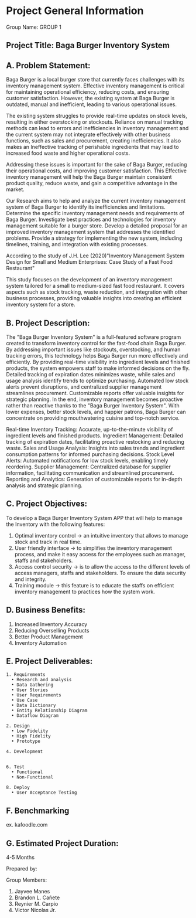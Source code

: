 # Project General Information

Group Name: GROUP 1

## Project Title: Baga Burger Inventory System

## A. Problem Statement:
Baga Burger is a local burger store that currently faces challenges with its inventory management system. Effective inventory management is critical for maintaining operational efficiency, reducing costs, and ensuring customer satisfaction. However, the existing system at Baga Burger is outdated, manual and inefficient, leading to various operational issues.

The existing system struggles to provide real-time updates on stock levels, resulting in either overstocking or stockouts. Reliance on manual tracking methods can lead to errors and inefficiencies in inventory management and the current system may not integrate effectively with other business functions, such as sales and procurement, creating inefficiencies. It also makes an Ineffective tracking of perishable ingredients that may lead to increased food waste and higher operational costs.

Addressing these issues is important for the sake of Baga Burger, reducing their operational costs, and improving customer satisfaction. This Effective inventory management will help the Baga Burger maintain consistent product quality, reduce waste, and gain a competitive advantage in the market. 

Our Research aims to help and analyze the current inventory management system of Baga Burger to identify its inefficiencies and limitations. Determine the specific inventory management needs and requirements of Baga Burger. Investigate best practices and technologies for inventory management suitable for a burger store. Develop a detailed proposal for an improved inventory management system that addresses the identified problems. Provide a strategy for implementing the new system, including timelines, training, and integration with existing processes.

According to the study of  J.H. Lee (2020)"Inventory Management System Design for Small and Medium Enterprises: Case Study of a Fast Food Restaurant"

This study focuses on the development of an inventory management system tailored for a small to medium-sized fast food restaurant. It covers aspects such as stock tracking, waste reduction, and integration with other business processes, providing valuable insights into creating an efficient inventory system for a store.

## B. Project Description:
The "Baga Burger Inventory System" is a full-featured software program created to transform inventory control for the fast-food chain Baga Burger. By addressing important issues like stockouts, overstocking, and human tracking errors, this technology helps Baga Burger run more effectively and efficiently. By providing real-time visibility into ingredient levels and finished products, the system empowers staff to make informed decisions on the fly. Detailed tracking of expiration dates minimizes waste, while sales and usage analysis identify trends to optimize purchasing. Automated low stock alerts prevent disruptions, and centralized supplier management streamlines procurement. Customizable reports offer valuable insights for strategic planning. In the end, inventory management becomes proactive rather than reactive thanks to the "Baga Burger Inventory System". With lower expenses, better stock levels, and happier patrons, Baga Burger can concentrate on providing mouthwatering cuisine and top-notch service.

Real-time Inventory Tracking: Accurate, up-to-the-minute visibility of ingredient levels and finished products.
Ingredient Management: Detailed tracking of expiration dates, facilitating proactive restocking and reducing waste.
Sales and Usage Analysis: Insights into sales trends and ingredient consumption patterns for informed purchasing decisions.
Stock Level Alerts: Automated notifications for low stock levels, enabling timely reordering.
Supplier Management: Centralized database for supplier information, facilitating communication and streamlined procurement.
Reporting and Analytics: Generation of customizable reports for in-depth analysis and strategic planning.

## C. Project Objectives: 

To develop a Baga Burger Inventory System APP that will help to manage the Inventory with the following features:

1. Optimal inventory control -> an intuitive inventory that allows to manage stock and track in real time.
2. User friendly interface -> to simplifies the inventory management process, and make it easy access for the employees such as manager, staffs and stakeholders.
3. Access control security -> is to allow the access to the different levels of access managers, staffs and stakeholders. To ensure the data security and integrity.
4. Training module -> this feature is to educate the staffs on efficient inventory management to practices how the system work.

## D. Business Benefits:

1. Increased Inventory Accuracy
2. Reducing Overselling Products
3. Better Product Management
4. Inventory Automation

## E. Project Deliverables:

    1. Requirements
      • Research and analysis
      • Data Gathering
      • User Stories
      • User Requirements
      • Use Case
      • Data Dictionary
      • Entity Relationship Diagram
      • Dataflow Diagram

    2. Design
      • Low Fidelity
      • High Fidelity
      • Prototype

    4. Development


    6. Test
      • Functional
      • Non-Functional

    8. Deploy
      • User Acceptance Testing

## F. Benchmarking

ex. kafoodle.com

## G. Estimated Project Duration:

4-5 Months

Prepared by:

Group Members:

1. Jayvee Manes
2. Brandon L. Cañete
3. Reynier M. Carpio
4. Victor Nicolas Jr.
